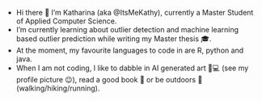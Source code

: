- Hi there :wave: I’m Katharina (aka @ItsMeKathy), currently a Master Student of Applied Computer Science.
- I’m currently learning about outlier detection and machine learning based outlier prediction while writing my Master thesis :mortar_board:.
- At the moment, my favourite languages to code in are R, python and java.
- When I am not coding, I like to dabble in AI generated art :art::computer: (see my profile picture :wink:), read a good book :closed_book: or be outdoors :deciduous_tree: (walking/hiking/running).

